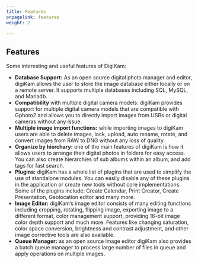 ```yaml
---
title: Features
onpagelink: features
weight: 2

---
```


Features
--------

Some interesting and useful features of DigiKam:

- **Database Support:** As an open source digital photo manager and editor, digiKam allows the user to store the image database either locally or on a remote server. It supports multiple databases including SQL, MySQL, and Mariadb.
- **Compatibility** with multiple digital camera models: digiKam provides support for multiple digital camera models that are compatible with Gphoto2 and allows you to directly import images from USBs or digital cameras without any issue.
- **Multiple image import functions:** while importing images to digiKam users are able to delete images, lock, upload, auto rename, rotate, and convert images from RAW to DNG without any loss of quality.
- **Organize by hierchary:** one of the main features of digiKam is how it allows users to arrange their digital photos in folders for easy access. You can also create hierarchies of sub albums within an album, and add tags for fast search.
- **Plugins:** digiKam has a whole list of plugins that are used to simplify the use of standalone modules. You can easily disable any of these plugins in the application or create new tools without core implementations. Some of the plugins include: Create Calendar, Print Creator, Create Presentation, Geolocation editor and many more.
- **Image Editor:** digiKam’s image editor consists of many editing functions including cropping, rotating, flipping image, exporting image to a different format, color management support, providing 16-bit image color depth support and much more. Features like changing saturation, color space conversion, brightness and contrast adjustment, and other image corrective tools are also available.
- **Queue Manager:** as an open source image editor digiKam also provides a batch queue manager to process large number of files in queue and apply operations on multiple images.
 